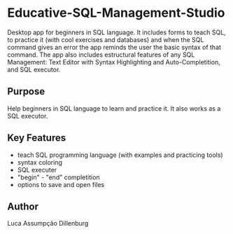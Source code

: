 # Educative-SQL-Management-Studio
Desktop app for beginners in SQL language. It includes forms to teach SQL, to practice it (with cool exercises and databases) and when the SQL command gives an error the app reminds the user the basic syntax of that command.
The app also includes estructural features of any SQL Management: Text Editor with Syntax Highlighting and Auto-Completition, and SQL executor.

## Purpose
Help beginners in SQL language to learn and practice it. It also works as a SQL executor.

## Key Features
 - teach SQL programming language (with examples and practicing tools)
 - syntax coloring
 - SQL executer
 - "begin" - "end" completition
 - options to save and open files

## Author
Luca Assumpção Dillenburg

